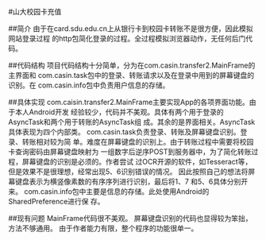 #山大校园卡充值

##简介
    由于在card.sdu.edu.cn上从银行卡到校园卡转账不是很方便，因此模拟网站登录过程
的http包简化登录的过程。全过程模拟浏览器动作，无任何后门代码。

##代码结构
    项目代码结构十分简单，分为在com.casin.transfer2.MainFrame的主界面和
com.casin.task包中的登录、转账请求以及在登录中用到的屏幕键盘的识别。在
com.casin.info包中负责用户信息的存储。

##具体实现
    com.caisin.transfer2.MainFrame主要实现App的各项界面功能。由于本人Android开发
经验较少，代码并不美观。具体有两个用于登录的AsyncTask和两个用于转账的AsyncTask组
成。其余的是界面相关。AsyncTask具体表现为四个内部类。
    com.casin.task负责登录、转账及屏幕键盘识别。登录、转账相对较为简
单。难度在屏幕键盘的识别上。由于转账过程中需要将校园卡查询密码由屏幕键盘映射为
一组数字后逆序POST到服务器中，为了简化转账过程，屏幕键盘的识别是必须的。作者尝试
过OCR开源的软件，如Tesseract等，但是效果不是很理想，经常出现5、6识别错误的情况。
因此按照自己的想法将屏幕键盘表示为横竖像素数的有序序列进行识别，最后将1、7
和5、6具体分别开来。
    com.casin.info包中主要是信息的存储。此处使用Android的SharedPreference进行保
存。

##现有问题
    MainFrame代码很不美观。
    屏幕键盘识别的代码也显得较为笨拙，方法不够通用。
    由于作者能力有限，整个程序的功能很单一。


